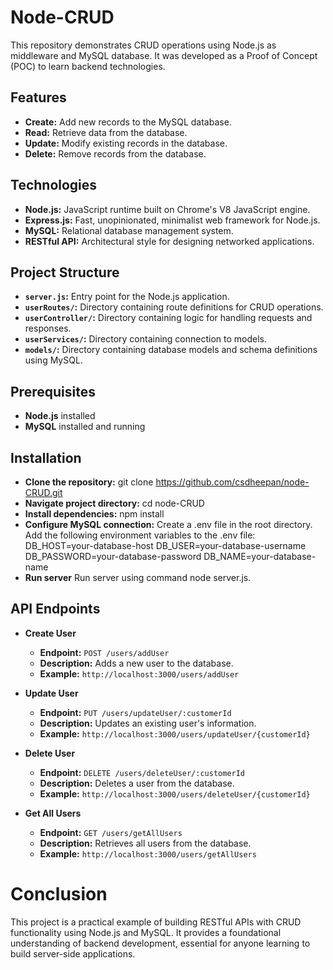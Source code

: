 # Node-CRUD

This repository demonstrates CRUD operations using Node.js as middleware and MySQL database. It was developed as a Proof of Concept (POC) to learn backend technologies.

## Features

- **Create:** Add new records to the MySQL database.
- **Read:** Retrieve data from the database.
- **Update:** Modify existing records in the database.
- **Delete:** Remove records from the database.

## Technologies

- **Node.js:** JavaScript runtime built on Chrome's V8 JavaScript engine.
- **Express.js:** Fast, unopinionated, minimalist web framework for Node.js.
- **MySQL:** Relational database management system.
- **RESTful API:** Architectural style for designing networked applications.

## Project Structure

- **`server.js`:** Entry point for the Node.js application.
- **`userRoutes/`:** Directory containing route definitions for CRUD operations.
- **`userController/`:** Directory containing logic for handling requests and responses.
- **`userServices/`:**  Directory containing connection to models.
- **`models/`:** Directory containing database models and schema definitions using MySQL.

## Prerequisites

- **Node.js** installed
- **MySQL** installed and running

## Installation

- **Clone the repository:** git clone https://github.com/csdheepan/node-CRUD.git
- **Navigate project directory:** cd node-CRUD
- **Install dependencies:** npm install
- **Configure MySQL connection:** 
 Create a .env file in the root directory. 
 Add the following environment variables to the .env file:
      DB_HOST=your-database-host
      DB_USER=your-database-username
      DB_PASSWORD=your-database-password
      DB_NAME=your-database-name
- **Run server** Run server using command node server.js.

 
## API Endpoints

- **Create User**
  - **Endpoint:** `POST /users/addUser`
  - **Description:** Adds a new user to the database.
  - **Example:** `http://localhost:3000/users/addUser`

- **Update User**
  - **Endpoint:** `PUT /users/updateUser/:customerId`
  - **Description:** Updates an existing user's information.
  - **Example:** `http://localhost:3000/users/updateUser/{customerId}`

- **Delete User**
  - **Endpoint:** `DELETE /users/deleteUser/:customerId`
  - **Description:** Deletes a user from the database.
  - **Example:** `http://localhost:3000/users/deleteUser/{customerId}`

- **Get All Users**
  - **Endpoint:** `GET /users/getAllUsers`
  - **Description:** Retrieves all users from the database.
  - **Example:** `http://localhost:3000/users/getAllUsers`


# Conclusion

This project is a practical example of building RESTful APIs with CRUD functionality using Node.js and MySQL.
It provides a foundational understanding of backend development, essential for anyone learning to build server-side applications.

